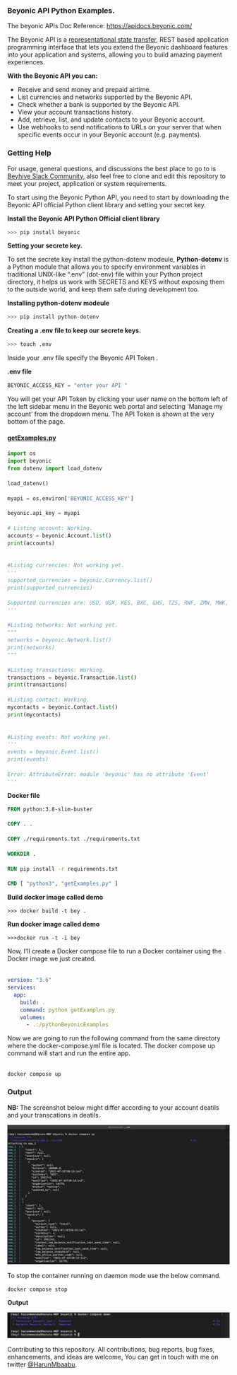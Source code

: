 ### **Beyonic API Python Examples.** 

The beyonic APIs Doc Reference: https://apidocs.beyonic.com/ 

The Beyonic API is a [representational state transfer](https://en.wikipedia.org/wiki/Representational_state_transfer), REST based application programming interface that lets you extend the Beyonic dashboard features into your application and systems, allowing you to build amazing payment experiences. 

**With the Beyonic API you can:**
- Receive and send money  and prepaid airtime.
- List currencies and networks supported by the Beyonic API.
- Check whether a bank is supported by the Beyonic API.
- View your account transactions history.
- Add, retrieve, list, and update contacts to your Beyonic account.
- Use webhooks to send notifications to URLs on your server that when specific events occur in your Beyonic account (e.g. payments).


### **Getting Help**
For usage, general questions, and discussions the best place to go to is [Beyhive Slack Community](https://beyonic.com/join-community), also feel free to clone and edit this repository to meet your project, application or system requirements.

To start using the Beyonic Python API, you need to start by downloading the Beyonic API official Python client library and setting your secret key.

**Install the Beyonic API Python Official client library** 

```python
>>> pip install beyonic
```

**Setting your secrete key.** 

To set the secrete key install the python-dotenv modeule, **Python-dotenv** is a Python module that allows you to specify environment variables in traditional UNIX-like “.env” (dot-env) file within your Python project directory, it helps us work with SECRETS and KEYS without exposing them to the outside world, and keep them safe during development too.

**Installing python-dotenv modeule**

```python 
>>> pip install python-dotenv
```

**Creating a .env file to keep our secrete keys.**

```bash
>>> touch .env
``` 

Inside your .env file specify the Beyonic API Token . 

**.env file** 
```python
BEYONIC_ACCESS_KEY = "enter your API "
```

You will get your API Token by clicking your user name on the bottom left of the left sidebar menu in the Beyonic web portal and selecting ‘Manage my account’ from the dropdown menu. The API Token is shown at the very bottom of the page.

#### **[getExamples.py](https://github.com/HarunMbaabu/BeyonicAPI-Python-Examples/blob/main/getExamples.py)**

```python
import os 
import beyonic
from dotenv import load_dotenv 

load_dotenv()

myapi = os.environ['BEYONIC_ACCESS_KEY']

beyonic.api_key = myapi 

# Listing account: Working. 
accounts = beyonic.Account.list() 
print(accounts)


#Listing currencies: Not working yet.
'''
supported_currencies = beyonic.Currency.list()
print(supported_currencies)

Supported currencies are: USD, UGX, KES, BXC, GHS, TZS, RWF, ZMW, MWK, BIF, EUR, XAF, GNF, XOF, XOF
'''

#Listing networks: Not working yet.
"""
networks = beyonic.Network.list()
print(networks)
"""

#Listing transactions: Working. 
transactions = beyonic.Transaction.list()
print(transactions) 

#Listing contact: Working. 
mycontacts = beyonic.Contact.list() 
print(mycontacts) 


#Listing events: Not working yet.
'''
events = beyonic.Event.list()
print(events)

Error: AttributeError: module 'beyonic' has no attribute 'Event'
'''

```

**Docker file**

```Dockerfile
FROM python:3.8-slim-buster

COPY . .

COPY ./requirements.txt ./requirements.txt

WORKDIR .

RUN pip install -r requirements.txt

CMD [ "python3", "getExamples.py" ]
```

**Build docker image called demo** 

```docker
>>> docker build -t bey .
``` 

**Run docker image called demo**

```docker
>>>docker run -t -i bey 
``` 

Now, I’ll create a Docker compose file to run a Docker container using the Docker image we just created. 


```docker-compose.yml

version: "3.6"
services:
  app:
    build: .
    command: python getExamples.py
    volumes:
      - .:/pythonBeyonicExamples
```

Now we are going to run the following command from the same directory where the docker-compose.yml file is located. The docker compose up command will start and run the entire app.

```docker 

docker compose up

``` 

### **Output** 
**NB:** The screenshot below might differ according to your account deatils and your transcations in deatils. 

![docker compose up preview](https://github.com/HarunMbaabu/BeyonicAPI-Python-Examples/blob/main/Resources%20/Screenshot%202021-10-06%20at%2015.27.12.png)

To stop the container running on daemon mode use the below command.

```docker
docker compose stop
```

**Output**

![docker compose preview](https://github.com/HarunMbaabu/BeyonicAPI-Python-Examples/blob/main/Resources%20/compose%20down.png)


Contributing to this repository. 
All contributions, bug reports, bug fixes, enhancements, and ideas are welcome, You can get in touch with me on twitter [@HarunMbaabu](https://twitter.com/HarunMbaabu).
